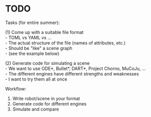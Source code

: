 # TODO

Tasks (for entire summer): <br>

(1) Come up with a suitable file format<br>
    - TOML vs YAML vs ...<br>
    - The actual structure of the file (names of attributes, etc.)<br>
    - Should be "like" a scene graph<br>
    - (see the example below)<br>

(2) Generate code for simulating a scene<br>
    - We want to use ODE*, Bullet*, DART*, Project Chorno, MuCoJu, ...<br>
    - The different engines have different strengths and weaknesses<br>
    - I want to try them all at once<br>

Workflow:<br>
1. Write robot/scene in your format<br>
2. Generate code for different engines<br>
3. Simulate and compare<br>
<br>

